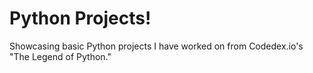 # Python Projects!
Showcasing basic Python projects I have worked on from Codedex.io's "The Legend of Python."
